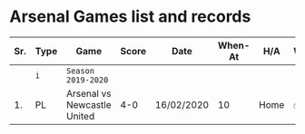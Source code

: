 # Arsenal Games list and records


|Sr.|Type|Game|Score|Date|When-At|H/A|Watched|Link|
|---|---|---|---|---|---|---|---|---|
||`i`|`Season 2019-2020`|||||||
|1.|PL|Arsenal vs Newcastle United|4-0 | 16/02/2020 |10|Home|:white_check_mark:|[More Info](https://www.arsenal.com/fixture/arsenal/2020-feb-16/newcastle-united), [Video](https://www.youtube.com/watch?v=mblISuCSes0&feature=onebox)|


<!-- 
|Arsenal vs | 0-0 | 00/00/0000 |||-[x]|[]()|
|---|---|---|---|---|---|---|---|---|
 -->